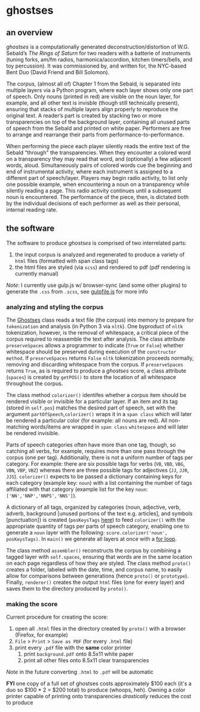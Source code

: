 # ghostses

## an overview

*ghostses* is a computationally generated deconstruction/distortion of W.G. Sebald’s *The Rings of Saturn* for two readers with a batterie of instruments (tuning forks, am/fm radios, harmonica/accordion, kitchen timers/bells, and toy percussion). It was commissioned by, and written for, the NYC-based Bent Duo (David Friend and Bill Solomon).

The corpus, (almost all of) Chapter 1 from the Sebald, is separated into multiple layers via a Python program, where each layer shows only one part of speech. Only nouns (printed in red) are visible on the noun layer, for example, and all other text is invisble (though still technically present), ensuring that stacks of multiple layers align properly to reproduce the original text. A reader’s part is created by stacking two or more transparencies on top of the background layer, containing all unused parts of speech from the Sebald and printed on white paper. Performers are free to arrange and rearrange their parts from performance-to-performance.

When performing the piece each player silently reads the entire text of the Sebald “through" the transparencies. When they encounter a colored word on a transparency they may read that word, and (optionally) a few adjacent words, aloud. Simultaneously pairs of colored words cue the beginning and end of instrumental activity, where each instrument is assigned to a different part of speech/layer. Players may begin radio activity, to list only one possible example, when encountering a noun on a transparency while silently reading a page. This radio activity continues until a subsequent noun is encountered. The performance of the piece, then, is dictated both by the individual decisions of each performer as well as their personal, internal reading rate.


## the software

The software to produce *ghostses* is comprised of two interrelated parts:

1. the input corpus is analyzed and regenerated to produce a variety of `html` files (formatted with span class tags)
2. the html files are styled (via `scss`) and rendered to pdf (pdf rendering is currently manual)

*Note*: I currently use gulp.js w/ browser-sync (and some other plugins) to generate the `.css` from `.scss`, see [gulpfile.js](https://github.com/caseyanderson/ghostses/blob/master/gulpfile.js) for more info


### analyzing and styling the corpus

The [Ghostses](layer_generator/py/ghostses.py) class reads a text file (the corpus) into memory to prepare for `tokenization` and analysis (in Python 3 via `nltk`). One byproduct of `nltk` tokenization, however, is the removal of whitespace, a critical piece of the corpus required to reassemble the text after analysis. The class attribute `preserveSpaces` allows a programmer to indicate (`True` or `False`) whether whitespace should be preserved during execution of the `constructor method`. If `preserveSpaces` returns `False` `nltk` tokenization proceeds normally, removing and discarding whitespace from the corpus. If `preserveSpaces` returns `True`, as is required to produce a *ghostses* score, a class attribute (`spaces`) is created by `getPOS()` to store the location of all whitespace throughout the corpus.

The class method `colorizer()` identifes whether a corpus item should be rendered visible or invisible for a particular layer. If an item and its tag (stored in `self.pos`) matches the desired part of speech, set with the argument `partOfSpeech`,`colorizer()` wraps it in a `span class` which will later be rendered a particular color (for example: all nouns are red). All non-matching words/items are wrapped in `span class` `whitespace` and will later be rendered invisible.

Parts of speech categories often have more than one tag, though, so catching all verbs, for example, requires more than one pass through the corpus (one per tag). Additionally, there is not a uniform number of tags per category. For example: there are six possible tags for verbs (`VB`, `VBD`, `VBG`, `VBN`, `VBP`, `VBZ`) whereas there are three possible tags for adjectives (`JJ`, `JJR`, `JJS`). `colorizer()` expects to be passed a dictionary containing keys for each category (example key: `noun`) with a list containing the number of tags affiliated with that category (example list for the key `noun`: `['NN','NNP','NNPS','NNS']`).

A dictionary of all tags, organized by categories (noun, adjective, verb, adverb, background [unused portions of the text e.g. articles], and symbols [punctuation]) is created (`posKeysTags` [here](https://github.com/caseyanderson/ghostses/blob/6c117bbb8a26741df9531791ff66a92cb8c3b7cb/layer_generator/py/ghostses.py#L175-L187)) to feed `colorizer()` with the appropriate quantity of tags per parts of speech category, enabling one to generate a `noun` layer with the following: `score.colorizer('noun', posKeysTags)`. In `main()` we generate all layers at once with a [for loop](https://github.com/caseyanderson/ghostses/blob/6c117bbb8a26741df9531791ff66a92cb8c3b7cb/layer_generator/py/ghostses.py#L190-L194).

The class method `assembler()` reconstructs the corpus by combining a tagged layer with `self.spaces`, ensuring that words are in the same location on each page regardless of how they are styled. The class method `proto()` creates a folder, labeled with the date, time, and corpus name, to easily allow for comparisons between generations (hence `proto()` or `prototype`). Finally, `renderer()` creates the output `html` files (one for every layer) and saves them to the directory produced by `proto()`.


### making the score

Current procedure for creating the score:

1. open all `.html` files in the directory created by `proto()` with a browser (Firefox, for example)
2. `File` > `Print` > `Save as PDF` (for every `.html` file)
3. print every `.pdf` file with the **same** color printer
    1. print `background.pdf` onto 8.5x11 white paper
    2. print all other files onto 8.5x11 clear transparencies

*Note* in the future converting `.html` to `.pdf` will be automatic

**FYI** one copy of a full set of ghostses costs approximately $100 each (it's a duo so $100 * 2 = $200 total) to produce (whoops, heh). Owning a color printer capable of printing onto transparencies *drastically* reduces the cost to produce
